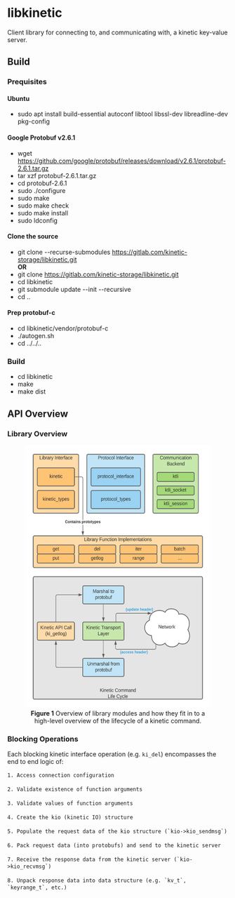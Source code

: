# libkinetic

Client library for connecting to, and communicating with, a kinetic key-value server.

## Build
### Prequisites
#### Ubuntu
- sudo apt install build-essential autoconf libtool libssl-dev libreadline-dev pkg-config

#### Google Protobuf v2.6.1
- wget https://github.com/google/protobuf/releases/download/v2.6.1/protobuf-2.6.1.tar.gz
- tar xzf protobuf-2.6.1.tar.gz
- cd protobuf-2.6.1
- sudo ./configure
- sudo make
- sudo make check
- sudo make install
- sudo ldconfig

#### Clone the source
- git clone --recurse-submodules https://gitlab.com/kinetic-storage/libkinetic.git
<br>**OR**<br>
- git clone https://gitlab.com/kinetic-storage/libkinetic.git
- cd libkinetic
- git submodule update --init --recursive
- cd ..

#### Prep protobuf-c
- cd libkinetic/vendor/protobuf-c
- ./autogen.sh
- cd ../../..

### Build
- cd libkinetic
- make
- make dist

## API Overview

### Library Overview


<figure align="center">
  <img src="assets/Kinetic_Library_Organization.png" height="600" />
  <figcaption text-align:"middle">
    <strong>Figure 1</strong>
    Overview of library modules and how they fit in to a high-level overview of the lifecycle of a kinetic command.
  </figcaption>
</figure>

### Blocking Operations

Each blocking kinetic interface operation (e.g. `ki_del`) encompasses the end to end logic of:

	1. Access connection configuration

	2. Validate existence of function arguments

	3. Validate values of function arguments

	4. Create the kio (kinetic IO) structure

	5. Populate the request data of the kio structure (`kio->kio_sendmsg`)

	6. Pack request data (into protobufs) and send to the kinetic server

	7. Receive the response data from the kinetic server (`kio->kio_recvmsg`)

	8. Unpack response data into data structure (e.g. `kv_t`, `keyrange_t`, etc.)
